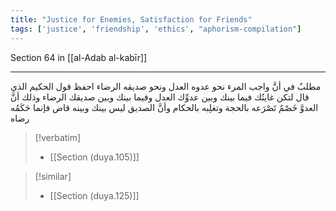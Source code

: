 ```yaml
---
title: "Justice for Enemies, Satisfaction for Friends"
tags: ['justice', 'friendship', 'ethics', "aphorism-compilation"]
---
```


 Section 64 in [[al-Adab al-kabīr]]

---
مطلبٌ في أنَّ واجب المرء نحو عدوه العدل ونحو صديقه الرضاء احفظ قول الحكيم الذي قال لتكن غايتُك فيما بينك وبين عدوِّك العدل وفيما بينك وبين صديقك الرضاء  وذلك أنَّ العدوَّ خَصْمٌ تَصْرَعه بالحجة وتغلِبه بالحكام وأنَّ الصديق ليس بينك وبينه قاض فإنما حَكَمُه رضاه

> [!verbatim]
> - [[Section (duya.105)]]

> [!similar]
> - [[Section (duya.125)]]
